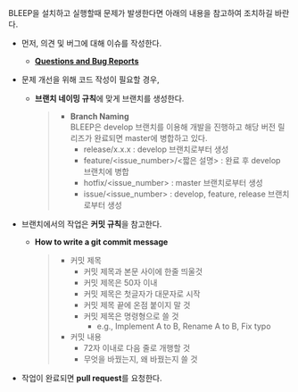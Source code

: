 
BLEEP을 설치하고 실행할때 문제가 발생한다면 아래의 내용을 참고하여 조치하길 바란다. 

- 먼저, 의견 및 버그에 대해 이슈를 작성한다. 
	- **[Questions and Bug Reports](https://github.com/kaistshadow/blockchain-sim/issues/new/choose)**
- 문제 개선을 위해 코드 작성이 필요할 경우, 
	- **브랜치 네이밍 규칙**에 맞게 브랜치를 생성한다. 
		> - **Branch Naming** <br>
		> BLEEP은 develop 브랜치를 이용해 개발을 진행하고 해당 버전 릴리즈가 완료되면 master에 병합하고 있다. 
		>	- release/x.x.x : develop 브랜치로부터 생성
		>	- feature/<issue_number>/<짧은 설명> : 완료 후 develop 브랜치에 병합
		>	- hotfix/<issue_number> : master 브랜치로부터 생성
		>	- issue/<issue_number> : develop, feature, release 브랜치로부터 생성
- 브랜치에서의 작업은 **커밋 규칙**을 참고한다. 
	- **How to write a git commit message** <br>
		>	- 커밋 제목
		>		- 커밋 제목과 본문 사이에 한줄 띄울것
		>		- 커밋 제목은 50자 이내
		>		- 커밋 제목은 첫글자가 대문자로 시작
		>		- 커밋 제목 끝에 온점 붙이지 말 것
		>		- 커밋 제목은 명령형으로 쓸 것
		>			- e.g., Implement A to B, Rename A to B, Fix typo
		>	- 커밋 내용
		>		- 72자 이내로 다음 줄로 개행할 것
		>		- 무엇을 바꿨는지, 왜 바꿨는지 쓸 것

- 작업이 완료되면 **pull request**를 요청한다.






